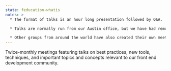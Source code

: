 ```yaml
---
state: feducation-whatis
notes: >
  * The format of talks is an hour long presentation followed by Q&A.

  * Talks are normally run from our Austin office, but we have had remote speakers.  The attendees in Austin are the lucky ones - they get breakfast tacos and coffee.

  * Other groups from around the world have also created their own meetups to listen in on FEDucation as a group - Ireland, England, Germany to name a few
---
```

Twice-monthly meetings featuring talks on best practices, new tools, techniques, and important topics and concepts relevant to our front end development community.
